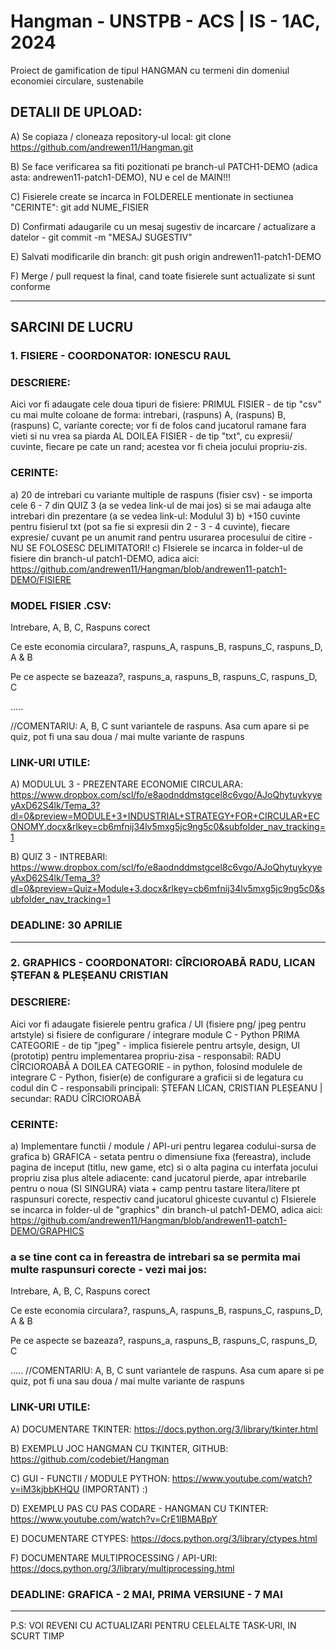 # Hangman  - UNSTPB - ACS | IS - 1AC, 2024
 Proiect de gamification de tipul HANGMAN cu termeni din domeniul economiei circulare, sustenabile
 
## DETALII DE UPLOAD:
A) Se copiaza / cloneaza repository-ul local: git clone https://github.com/andrewen11/Hangman.git

B) Se face verificarea sa fiti pozitionati pe branch-ul PATCH1-DEMO (adica asta: andrewen11-patch1-DEMO), NU e cel de MAIN!!!

C) Fisierele create se incarca in FOLDERELE mentionate in sectiunea "CERINTE": git add NUME_FISIER

D) Confirmati adaugarile cu un mesaj sugestiv de incarcare / actualizare a datelor - git commit -m "MESAJ SUGESTIV"

E) Salvati modificarile din branch: git push origin andrewen11-patch1-DEMO

F) Merge / pull request la final, cand toate fisierele sunt actualizate si sunt conforme

--------------------------------------------------------------------------------------------------------------------------------

## SARCINI DE LUCRU ##

### 1. FISIERE - COORDONATOR: IONESCU RAUL

### DESCRIERE:
Aici vor fi adaugate cele doua tipuri de fisiere:
PRIMUL FISIER - de tip "csv" cu mai multe coloane de forma: intrebari, (raspuns) A, (raspuns) B, (raspuns) C, variante corecte; vor fi de folos cand jucatorul ramane fara vieti si nu vrea sa piarda 
AL DOILEA FISIER - de tip "txt", cu expresii/ cuvinte, fiecare pe cate un rand; acestea vor fi cheia jocului propriu-zis.

### CERINTE: 
a) 20 de intrebari cu variante multiple de raspuns (fisier csv) - se importa cele 6 - 7 din QUIZ 3 (a se vedea link-ul de mai jos) si se mai adauga alte intrebari din prezentare (a se vedea link-ul: Modulul 3)
b) +150 cuvinte pentru fisierul txt (pot sa fie si expresii din 2 - 3 - 4 cuvinte), fiecare expresie/ cuvant pe un anumit rand pentru usurarea procesului de citire - NU SE FOLOSESC DELIMITATORI!
c) FIsierele se incarca in folder-ul de fisiere din branch-ul patch1-DEMO, adica aici: https://github.com/andrewen11/Hangman/blob/andrewen11-patch1-DEMO/FISIERE

### MODEL FISIER .CSV:
Intrebare, A, B, C, Raspuns corect

Ce este economia circulara?, raspuns_A, raspuns_B, raspuns_C, raspuns_D, A & B

Pe ce aspecte se bazeaza?, raspuns_a, raspuns_B, raspuns_C, raspuns_D, C

.....

//COMENTARIU: A, B, C sunt variantele de raspuns. Asa cum apare si pe quiz, pot fi una sau doua / mai multe variante de raspuns




### LINK-URI UTILE:
 A) MODULUL 3 - PREZENTARE ECONOMIE CIRCULARA: https://www.dropbox.com/scl/fo/e8aodnddmstgcel8c6vgo/AJoQhytuykyyeyAxD62S4lk/Tema_3?dl=0&preview=MODULE+3+INDUSTRIAL+STRATEGY+FOR+CIRCULAR+ECONOMY.docx&rlkey=cb6mfnij34lv5mxg5jc9ng5c0&subfolder_nav_tracking=1

 B) QUIZ 3 - INTREBARI: https://www.dropbox.com/scl/fo/e8aodnddmstgcel8c6vgo/AJoQhytuykyyeyAxD62S4lk/Tema_3?dl=0&preview=Quiz+Module+3.docx&rlkey=cb6mfnij34lv5mxg5jc9ng5c0&subfolder_nav_tracking=1

 ### DEADLINE: 30 APRILIE

-----------------------------------------------------------------------------------------------------------------------------------------------------------------------------------------------------

### 2. GRAPHICS - COORDONATORI: CÎRCIOROABĂ RADU, LICAN ȘTEFAN & PLEȘEANU CRISTIAN

### DESCRIERE:
Aici vor fi adaugate fisierele pentru grafica / UI (fisiere png/ jpeg pentru artstyle) si fisiere de configurare / integrare module C - Python
PRIMA CATEGORIE - de tip "jpeg" - implica fisierele pentru artsyle, design, UI (prototip) pentru implementarea propriu-zisa - responsabil: RADU CÎRCIOROABĂ
A DOILEA CATEGORIE - in python, folosind modulele de integrare C - Python, fisier(e) de configurare a graficii si de legatura cu codul din C - responsabili principali: ȘTEFAN LICAN, CRISTIAN PLEȘEANU | secundar: RADU CÎRCIOROABĂ

### CERINTE: 
a) Implementare functii / module / API-uri pentru legarea codului-sursa de grafica
b) GRAFICA - setata pentru o dimensiune fixa (fereastra), include pagina de inceput (titlu, new game, etc) si o alta pagina cu interfata jocului propriu zisa plus altele adiacente: cand jucatorul pierde, apar intrebarile pentru o noua (SI SINGURA) viata + camp pentru tastare litera/litere pt raspunsuri corecte, respectiv cand jucatorul ghiceste cuvantul
c) FIsierele se incarca in folder-ul de "graphics" din branch-ul patch1-DEMO, adica aici: https://github.com/andrewen11/Hangman/blob/andrewen11-patch1-DEMO/GRAPHICS

### a se tine cont ca in fereastra de intrebari sa se permita mai multe raspunsuri corecte - vezi mai jos:
Intrebare, A, B, C, Raspuns corect

Ce este economia circulara?, raspuns_A, raspuns_B, raspuns_C, raspuns_D, A & B

Pe ce aspecte se bazeaza?, raspuns_a, raspuns_B, raspuns_C, raspuns_D, C

.....
//COMENTARIU: A, B, C sunt variantele de raspuns. Asa cum apare si pe quiz, pot fi una sau doua / mai multe variante de raspuns


### LINK-URI UTILE:
 A) DOCUMENTARE TKINTER: https://docs.python.org/3/library/tkinter.html

 B) EXEMPLU JOC HANGMAN CU TKINTER, GITHUB: https://github.com/codebiet/Hangman

 C) GUI - FUNCTII / MODULE PYTHON: https://www.youtube.com/watch?v=iM3kjbbKHQU (IMPORTANT) :)

 D) EXEMPLU PAS CU PAS CODARE - HANGMAN CU TKINTER: https://www.youtube.com/watch?v=CrE1lBMABpY

 E) DOCUMENTARE CTYPES: https://docs.python.org/3/library/ctypes.html

 F) DOCUMENTARE MULTIPROCESSING / API-URI: https://docs.python.org/3/library/multiprocessing.html

 ### DEADLINE: GRAFICA - 2 MAI, PRIMA VERSIUNE - 7 MAI
 
-----------------------------------------------------------------------------------------------------------------------------------------------------------------------------------------------------

P.S: VOI REVENI CU ACTUALIZARI PENTRU CELELALTE TASK-URI, IN SCURT TIMP
